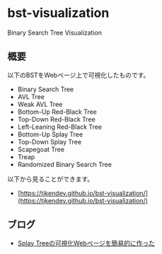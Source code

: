 # bst-visualization

Binary Search Tree Visualization

## 概要

以下のBSTをWebページ上で可視化したものです。

- Binary Search Tree
- AVL Tree
- Weak AVL Tree
- Bottom-Up Red-Black Tree
- Top-Down Red-Black Tree
- Left-Leaning Red-Black Tree
- Bottom-Up Splay Tree
- Top-Down Splay Tree
- Scapegoat Tree
- Treap
- Randomized Binary Search Tree

以下から見ることができます。

- [https://tjkendev.github.io/bst-visualization/](https://tjkendev.github.io/bst-visualization/)

## ブログ

- [Splay Treeの可視化Webページを簡易的に作った](https://smijake3.hatenablog.com/entry/2019/12/05/090224)
